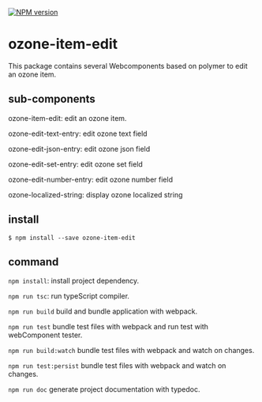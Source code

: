 [![NPM version][npm-image]][npm-url]
#  ozone-item-edit

This package contains several Webcomponents based on polymer to edit an ozone item.

## sub-components

ozone-item-edit: edit an ozone item.

ozone-edit-text-entry: edit ozone text field

ozone-edit-json-entry: edit ozone json field

ozone-edit-set-entry: edit ozone set field

ozone-edit-number-entry: edit ozone number field

ozone-localized-string: display ozone localized string


## install

 ```
 $ npm install --save ozone-item-edit
 ```


[npm-image]: https://badge.fury.io/js/ozone-item-edit.svg
[npm-url]: https://npmjs.org/package/ozone-item-edit

## command

`npm install`: install project dependency.

`npm run tsc`: run typeScript compiler.

`npm run build` build and bundle application with webpack.

`npm run test` bundle test files with webpack and run test with webComponent tester.

`npm run build:watch` bundle test files with webpack and watch on changes.

`npm run test:persist` bundle test files with webpack and watch on changes.

`npm run doc` generate project documentation with typedoc.
